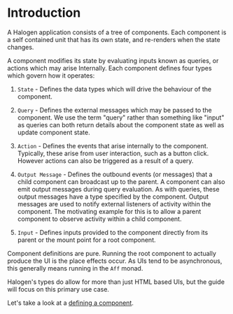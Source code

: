 # Introduction


A Halogen application consists of a tree of components. Each component is a self contained unit that has its own state, and re-renders when the state changes.

A component modifies its state by evaluating inputs known as queries, or actions which may arise Internally. Each component defines four types which govern how it operates:

1. `State` - Defines the data types which will drive the behaviour of the component.

2. `Query` - Defines the external messages which may be passed to the component. We use the term "query" rather than something like "input" as queries can both return details about the component state as well as update component state.

3. `Action` - Defines the events that arise internally to the component. Typically, these arise from user interaction, such as a button click. However actions can also be triggered as a result of a query.

4. `Output Message` - Defines the outbound events (or messages) that a child component can broadcast up to the parent. A component can also emit output messages during query evaluation. As with queries, these output messages have a type specified by the component. Output messages are used to notify external listeners of activity within the component. The motivating example for this is to allow a parent component to observe activity within a child component.

5. `Input` - Defines inputs provided to the component directly from its parent or the mount point for a root component.

Component definitions are pure. Running the root component to actually produce the UI is the place effects occur. As UIs tend to be asynchronous, this generally means running in the `Aff` monad.

Halogen's types do allow for more than just HTML based UIs, but the guide will focus on this primary use case.

Let's take a look at a [defining a component](2%20-%20Defining%20a%20component.md).
